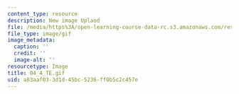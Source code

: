 ```yaml
---
content_type: resource
description: New image Uplaod
file: /media/https%3A/open-learning-course-data-rc.s3.amazonaws.com/res-21g-01-kana-spring-2010/a83aaf033d1d45bc5236ff0b5c2c457e_04_4_TE.gif
file_type: image/gif
image_metadata:
  caption: ''
  credit: ''
  image-alt: ''
resourcetype: Image
title: 04_4_TE.gif
uid: a83aaf03-3d1d-45bc-5236-ff0b5c2c457e
---
```


